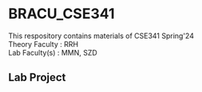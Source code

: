 # BRACU_CSE341
<html>
  <body>
  This respository contains materials of CSE341 Spring'24 <br/>
  Theory Faculty : RRH <br/>
  Lab Faculty(s) : MMN, SZD
  </body>
</html>

## Lab Project 
